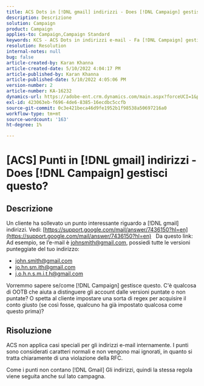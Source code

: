 ```yaml
---
title: ACS Dots in [!DNL gmail] indirizzi - Does [!DNL Campaign] gestisci questo?
description: Descrizione
solution: Campaign
product: Campaign
applies-to: Campaign,Campaign Standard
keywords: KCS - ACS Dots in indirizzi e-mail - Fa [!DNL Campaign] gestisci questo?
resolution: Resolution
internal-notes: null
bug: false
article-created-by: Karan Khanna
article-created-date: 5/10/2022 4:04:17 PM
article-published-by: Karan Khanna
article-published-date: 5/10/2022 4:05:06 PM
version-number: 2
article-number: KA-16232
dynamics-url: https://adobe-ent.crm.dynamics.com/main.aspx?forceUCI=1&pagetype=entityrecord&etn=knowledgearticle&id=c8bb31d2-7ad0-ec11-a7b5-00224809c556
exl-id: 423063eb-f696-4de6-8385-16ecdbc5ccfb
source-git-commit: 0c3e421beca46d9fe1952b1f98538a50697216a0
workflow-type: tm+mt
source-wordcount: '163'
ht-degree: 1%

---
```


# [ACS] Punti in [!DNL gmail] indirizzi - Does [!DNL Campaign] gestisci questo?

## Descrizione


Un cliente ha sollevato un punto interessante riguardo a [!DNL gmail] indirizzi. Vedi: [https://support.google.com/mail/answer/7436150?hl=en](https://support.google.com/mail/answer/7436150?hl=en)
 
Da questo link: Ad esempio, se l’e-mail è [johnsmith@gmail.com](mailto:johnsmith@gmail.com), possiedi tutte le versioni punteggiate del tuo indirizzo:

- [john.smith@gmail.com](mailto:john.smith@gmail.com)
- [jo.hn.sm.ith@gmail.com](mailto:jo.hn.sm.ith@gmail.com)
- [j.o.h.n.s.m.i.t.h@gmail.com](mailto:j.o.h.n.s.m.i.t.h@gmail.com)


Vorremmo sapere se/come [!DNL Campaign] gestisce questo. C&#39;è qualcosa di OOTB che aiuta a distinguere gli account dalle versioni puntate o non puntate? O spetta al cliente impostare una sorta di regex per acquisire il conto giusto (se così fosse, qualcuno ha già impostato qualcosa come questo prima)?


## Risoluzione


ACS non applica casi speciali per gli indirizzi e-mail internamente. I punti sono considerati caratteri normali e non vengono mai ignorati, in quanto si tratta chiaramente di una violazione della RFC.

Come i punti non contano [!DNL Gmail] Gli indirizzi, quindi la stessa regola viene seguita anche sul lato campagna.
